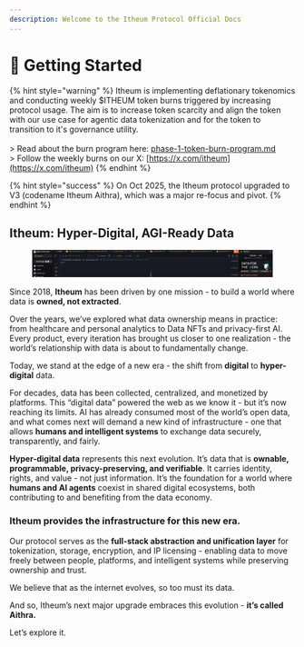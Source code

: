 ```yaml
---
description: Welcome to the Itheum Protocol Official Docs
---
```


# 👋 Getting Started

{% hint style="warning" %}
Itheum is implementing deflationary tokenomics and conducting weekly $ITHEUM token burns triggered by increasing protocol usage. The aim is to increase token scarcity and align the token with our use case for agentic data tokenization and for the token to transition to it's governance utility.\
\
\> Read about the burn program here: [phase-1-token-burn-program.md](protocol/token-burning/phase-1-token-burn-program.md "mention")\
\> Follow the weekly burns on our X: [https://x.com/itheum](https://x.com/itheum)
{% endhint %}

{% hint style="success" %}
On Oct 2025, the Itheum protocol upgraded to V3 (codename Itheum Aithra), which was a major re-focus and pivot.
{% endhint %}

## Itheum: Hyper-Digital, AGI-Ready Data

<figure><img src=".gitbook/assets/image.png" alt=""><figcaption></figcaption></figure>

Since 2018, **Itheum** has been driven by one mission - to build a world where data is **owned, not extracted**.

Over the years, we’ve explored what data ownership means in practice: from healthcare and personal analytics to Data NFTs and privacy-first AI. Every product, every iteration has brought us closer to one realization - the world’s relationship with data is about to fundamentally change.

Today, we stand at the edge of a new era - the shift from **digital** to **hyper-digital** data.

For decades, data has been collected, centralized, and monetized by platforms. This “digital data” powered the web as we know it - but it’s now reaching its limits. AI has already consumed most of the world’s open data, and what comes next will demand a new kind of infrastructure - one that allows **humans and intelligent systems** to exchange data securely, transparently, and fairly.

**Hyper-digital data** represents this next evolution. It’s data that is **ownable, programmable, privacy-preserving, and verifiable**. It carries identity, rights, and value - not just information. It’s the foundation for a world where **humans and AI agents** coexist in shared digital ecosystems, both contributing to and benefiting from the data economy.

### Itheum provides the infrastructure for this new era.&#x20;

Our protocol serves as the **full-stack abstraction and unification layer** for tokenization, storage, encryption, and IP licensing - enabling data to move freely between people, platforms, and intelligent systems while preserving ownership and trust.

We believe that as the internet evolves, so too must its data.

And so, Itheum’s next major upgrade embraces this evolution - **it’s called Aithra.**

Let’s explore it.

